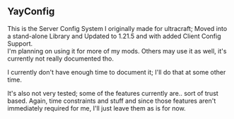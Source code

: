## YayConfig
This is the Server Config System I originally made for ultracraft; Moved into a stand-alone Library and Updated to 1.21.5 and with added Client Config Support.<br>
I'm planning on using it for more of my mods. Others may use it as well, it's currently not really documented tho.

I currently don't have enough time to document it; I'll do that at some other time.

It's also not very tested; some of the features currently are.. sort of trust based. 
Again, time constraints and stuff and since those features aren't immediately required for me, I'll just leave them as is for now.